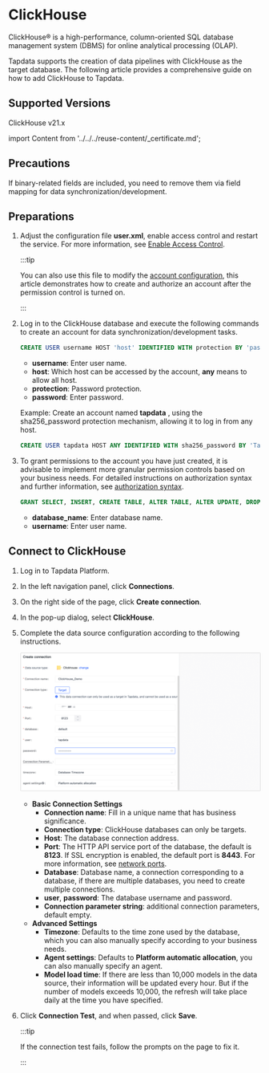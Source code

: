 # ClickHouse

ClickHouse® is a high-performance, column-oriented SQL database management system (DBMS) for online analytical processing (OLAP). 

Tapdata supports the creation of data pipelines with ClickHouse as the target database. The following article provides a comprehensive guide on how to add ClickHouse to Tapdata.

## Supported Versions

ClickHouse v21.x

import Content from '../../../reuse-content/_certificate.md';

<Content />

## Precautions

If binary-related fields are included, you need to remove them via field mapping for data synchronization/development.

## Preparations

1. Adjust the configuration file **user.xml**, enable access control and restart the service. For more information, see [Enable Access Control](https://clickhouse.com/docs/zh/operations/access-rights#enabling-access-control).

   :::tip

   You can also use this file to modify the [account configuration](https://clickhouse.com/docs/zh/operations/settings/settings-users/), this article demonstrates how to create and authorize an account after the permission control is turned on.

   :::

2. Log in to the ClickHouse database and execute the following commands to create an account for data synchronization/development tasks.

   ```sql
   CREATE USER username HOST 'host' IDENTIFIED WITH protection BY 'password';
   ```

   * **username**: Enter user name.
   * **host**: Which host can be accessed by the account, **any** means to allow all host.
   * **protection**: Password protection.
   * **password**: Enter password.

   Example: Create an account named **tapdata** , using the sha256_password protection mechanism, allowing it to log in from any host.

   ```sql
   CREATE USER tapdata HOST ANY IDENTIFIED WITH sha256_password BY 'Tap@123456';
   ```

3. To grant permissions to the account you have just created, it is advisable to implement more granular permission controls based on your business needs. For detailed instructions on authorization syntax and further information, see [authorization syntax](https://clickhouse.com/docs/en/sql-reference/statements/grant).

   ```sql
   GRANT SELECT, INSERT, CREATE TABLE, ALTER TABLE, ALTER UPDATE, DROP TABLE, TRUNCATE ON database_name.* TO username
   ```

   * **database_name**: Enter database name.
   * **username**: Enter user name.
   
   

## Connect to ClickHouse

1. Log in to Tapdata Platform.

2. In the left navigation panel, click **Connections**.

3. On the right side of the page, click **Create connection**.

4. In the pop-up dialog, select **ClickHouse**.

5. Complete the data source configuration according to the following instructions.

   ![clickhouse_connection](../../images/clickhouse_connection.png)

   * **Basic Connection Settings**
      * **Connection name**: Fill in a unique name that has business significance.
      * **Connection type**: ClickHouse databases can only be targets.
      * **Host**: The database connection address.
      * **Port**: The HTTP API service port of the database, the default is **8123**. If SSL encryption is enabled, the default port is **8443**. For more information, see [network ports](https://clickhouse.com/docs/en/guides/sre/network-ports/).
      * **Database**: Database name, a connection corresponding to a database, if there are multiple databases, you need to create multiple connections.
      * **user**, **password**: The database username and password.
      * **Connection parameter string**: additional connection parameters, default empty.
   * **Advanced Settings**
      * **Timezone**: Defaults to the time zone used by the database, which you can also manually specify according to your business needs.
      * **Agent settings**: Defaults to **Platform automatic allocation**, you can also manually specify an agent.
      * **Model load time**: If there are less than 10,000 models in the data source, their information will be updated every hour. But if the number of models exceeds 10,000, the refresh will take place daily at the time you have specified.

6. Click **Connection Test**, and when passed, click **Save**.

   :::tip

   If the connection test fails, follow the prompts on the page to fix it.

   :::
